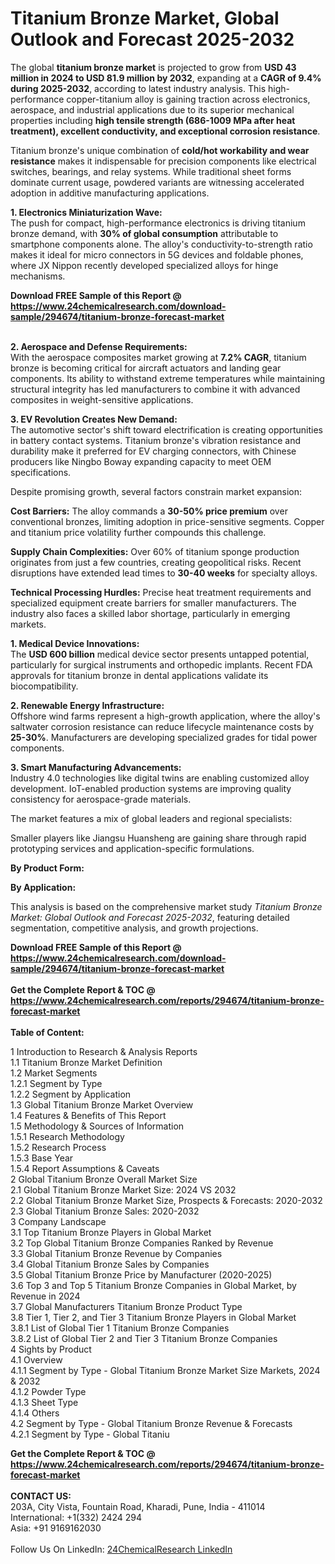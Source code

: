 <h1>Titanium Bronze Market, Global Outlook and Forecast 2025-2032</h1><p>The global <strong>titanium bronze market</strong> is projected to grow from <strong>USD 43 million in 2024 to USD 81.9 million by 2032</strong>, expanding at a <strong>CAGR of 9.4% during 2025-2032</strong>, according to latest industry analysis. This high-performance copper-titanium alloy is gaining traction across electronics, aerospace, and industrial applications due to its superior mechanical properties including <strong>high tensile strength (686-1009 MPa after heat treatment), excellent conductivity, and exceptional corrosion resistance</strong>.</p><p>Titanium bronze's unique combination of <strong>cold/hot workability and wear resistance</strong> makes it indispensable for precision components like electrical switches, bearings, and relay systems. While traditional sheet forms dominate current usage, powdered variants are witnessing accelerated adoption in additive manufacturing applications.</p><p><strong>1. Electronics Miniaturization Wave:</strong><br>
The push for compact, high-performance electronics is driving titanium bronze demand, with <strong>30% of global consumption</strong> attributable to smartphone components alone. The alloy's conductivity-to-strength ratio makes it ideal for micro connectors in 5G devices and foldable phones, where JX Nippon recently developed specialized alloys for hinge mechanisms.</p><div><b>Download FREE Sample of this Report @ 
            <a href="https://www.24chemicalresearch.com/download-sample/294674/titanium-bronze-forecast-market">
            https://www.24chemicalresearch.com/download-sample/294674/titanium-bronze-forecast-market</a></b></div><br><p><strong>2. Aerospace and Defense Requirements:</strong><br>
With the aerospace composites market growing at <strong>7.2% CAGR</strong>, titanium bronze is becoming critical for aircraft actuators and landing gear components. Its ability to withstand extreme temperatures while maintaining structural integrity has led manufacturers to combine it with advanced composites in weight-sensitive applications.</p><p><strong>3. EV Revolution Creates New Demand:</strong><br>
The automotive sector's shift toward electrification is creating opportunities in battery contact systems. Titanium bronze's vibration resistance and durability make it preferred for EV charging connectors, with Chinese producers like Ningbo Boway expanding capacity to meet OEM specifications.</p><p>Despite promising growth, several factors constrain market expansion:</p><p><strong>Cost Barriers:</strong> The alloy commands a <strong>30-50% price premium</strong> over conventional bronzes, limiting adoption in price-sensitive segments. Copper and titanium price volatility further compounds this challenge.</p><p><strong>Supply Chain Complexities:</strong> Over 60% of titanium sponge production originates from just a few countries, creating geopolitical risks. Recent disruptions have extended lead times to <strong>30-40 weeks</strong> for specialty alloys.</p><p><strong>Technical Processing Hurdles:</strong> Precise heat treatment requirements and specialized equipment create barriers for smaller manufacturers. The industry also faces a skilled labor shortage, particularly in emerging markets.</p><p><strong>1. Medical Device Innovations:</strong><br>
The <strong>USD 600 billion</strong> medical device sector presents untapped potential, particularly for surgical instruments and orthopedic implants. Recent FDA approvals for titanium bronze in dental applications validate its biocompatibility.</p><p><strong>2. Renewable Energy Infrastructure:</strong><br>
Offshore wind farms represent a high-growth application, where the alloy's saltwater corrosion resistance can reduce lifecycle maintenance costs by <strong>25-30%</strong>. Manufacturers are developing specialized grades for tidal power components.</p><p><strong>3. Smart Manufacturing Advancements:</strong><br>
Industry 4.0 technologies like digital twins are enabling customized alloy development. IoT-enabled production systems are improving quality consistency for aerospace-grade materials.</p><p>The market features a mix of global leaders and regional specialists:</p><p>Smaller players like Jiangsu Huansheng are gaining share through rapid prototyping services and application-specific formulations.</p><p><strong>By Product Form:</strong></p><p><strong>By Application:</strong></p><p>This analysis is based on the comprehensive market study <em>Titanium Bronze Market: Global Outlook and Forecast 2025-2032</em>, featuring detailed segmentation, competitive analysis, and growth projections.</p><div><b>Download FREE Sample of this Report @ 
            <a href="https://www.24chemicalresearch.com/download-sample/294674/titanium-bronze-forecast-market">
            https://www.24chemicalresearch.com/download-sample/294674/titanium-bronze-forecast-market</a></b></div><br><div><b>Get the Complete Report & TOC @ 
            <a href="https://www.24chemicalresearch.com/reports/294674/titanium-bronze-forecast-market">
            https://www.24chemicalresearch.com/reports/294674/titanium-bronze-forecast-market</a></b></div><br>
            <b>Table of Content:</b><p>1 Introduction to Research & Analysis Reports<br />
 1.1 Titanium Bronze Market Definition<br />
 1.2 Market Segments<br />
 1.2.1 Segment by Type<br />
 1.2.2 Segment by Application<br />
 1.3 Global Titanium Bronze Market Overview<br />
 1.4 Features & Benefits of This Report<br />
 1.5 Methodology & Sources of Information<br />
 1.5.1 Research Methodology<br />
 1.5.2 Research Process<br />
 1.5.3 Base Year<br />
 1.5.4 Report Assumptions & Caveats<br />
2 Global Titanium Bronze Overall Market Size<br />
 2.1 Global Titanium Bronze Market Size: 2024 VS 2032<br />
 2.2 Global Titanium Bronze Market Size, Prospects & Forecasts: 2020-2032<br />
 2.3 Global Titanium Bronze Sales: 2020-2032<br />
3 Company Landscape<br />
 3.1 Top Titanium Bronze Players in Global Market<br />
 3.2 Top Global Titanium Bronze Companies Ranked by Revenue<br />
 3.3 Global Titanium Bronze Revenue by Companies<br />
 3.4 Global Titanium Bronze Sales by Companies<br />
 3.5 Global Titanium Bronze Price by Manufacturer (2020-2025)<br />
 3.6 Top 3 and Top 5 Titanium Bronze Companies in Global Market, by Revenue in 2024<br />
 3.7 Global Manufacturers Titanium Bronze Product Type<br />
 3.8 Tier 1, Tier 2, and Tier 3 Titanium Bronze Players in Global Market<br />
 3.8.1 List of Global Tier 1 Titanium Bronze Companies<br />
 3.8.2 List of Global Tier 2 and Tier 3 Titanium Bronze Companies<br />
4 Sights by Product<br />
 4.1 Overview<br />
 4.1.1 Segment by Type - Global Titanium Bronze Market Size Markets, 2024 & 2032<br />
 4.1.2 Powder Type<br />
 4.1.3 Sheet Type<br />
 4.1.4 Others<br />
 4.2 Segment by Type - Global Titanium Bronze Revenue & Forecasts<br />
 4.2.1 Segment by Type - Global Titaniu</p><div><b>Get the Complete Report & TOC @ 
            <a href="https://www.24chemicalresearch.com/reports/294674/titanium-bronze-forecast-market">
            https://www.24chemicalresearch.com/reports/294674/titanium-bronze-forecast-market</a></b></div><br><b>CONTACT US:</b><br>
            203A, City Vista, Fountain Road, Kharadi, Pune, India - 411014<br>
            International: +1(332) 2424 294<br>
            Asia: +91 9169162030 <br><br>
            Follow Us On LinkedIn: <a href="https://www.linkedin.com/company/24chemicalresearch/">24ChemicalResearch LinkedIn</a>
